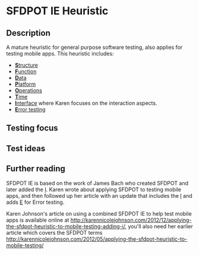 # SFDPOT IE Heuristic
## Description
A mature heuristic for general purpose software testing, also applies for testing mobile apps. This heuristic includes:
* [**S**tructure](structure)
* [**F**unction](function)
* [**D**ata](data)
* [**P**latform](platform)
* [**O**perations](operations)
* [**T**ime](time)
* [**I**nterface](interface) where Karen focuses on the interaction aspects.
* [**E**rror testing](error_testing)

## Testing focus

## Test ideas
## Further reading
SFDPOT IE is based on the work of James Bach who created SFDPOT and later added the [I](interface). Karen wrote about applying SFDPOT to testing mobile apps, and then followed up her article with an update that includes the [I](interface) and adds [E](error_testing) for Error testing.

Karen Johnson's article on using a combined SFDPOT IE to help test mobile apps is available online at http://karennicolejohnson.com/2012/12/applying-the-sfdpot-heuristic-to-mobile-testing-adding-i/, you'll also need her earlier article which covers the SFDPOT terms http://karennicolejohnson.com/2012/05/applying-the-sfdpot-heuristic-to-mobile-testing/
